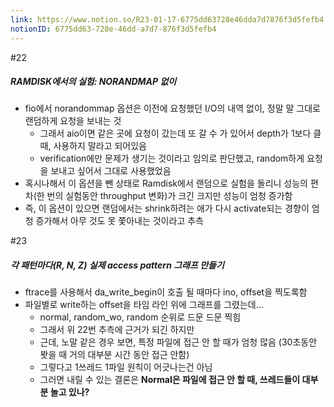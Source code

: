 ```yaml
---
link: https://www.notion.so/R23-01-17-6775dd63728e46dda7d7876f3d5fefb4
notionID: 6775dd63-728e-46dd-a7d7-876f3d5fefb4
---
```

#22
##### RAMDISK에서의 실험: NORANDMAP 없이
- fio에서 norandommap 옵션은 이전에 요청했던 I/O의 내역 없이, 정말 말 그대로 랜덤하게 요청을 보내는 것
	- 그래서 aio이면 같은 곳에 요청이 갔는데 또 갈 수 가 있어서 depth가 1보다 클 때, 사용하지 말라고 되어있음
	- verification에만 문제가 생기는 것이라고 임의로 판단했고, random하게 요청을 보내고 싶어서 그대로 사용했었음
- 혹시나해서 이 옵션을 뺀 상태로 Ramdisk에서 랜덤으로 실험을 돌리니 성능의 편차(한 번의 실험동안 throughput 변화)가 크긴 크지만 성능이 엄청 증가함
- 즉, 이 옵션이 있으면 랜덤에서는 shrink하려는 애가 다시 activate되는 경향이 엄청 증가해서 아무 것도 못 쫓아내는 것이라고 추측

#23
##### 각 패턴마다(R, N, Z) 실제 access pattern 그래프 만들기
- ftrace를 사용해서 da_write_begin이 호출 될 때마다 ino, offset을 찍도록함
- 파일별로 write하는 offset을 타임 라인 위에 그래프를 그렸는데...
	- normal, random_wo, random 순위로 드문 드문 찍힘
	- 그래서 위 22번 추측에 근거가 되긴 하지만
	- 근데, 노말 같은 경우 보면, 특정 파일에 접근 안 할 때가 엄청 많음 (30초동안 봣을 때 거의 대부분 시간 동안 접근 안함)
	- 그렇다고 1쓰레드 1파일 원칙이 어긋나는건 아님
	- 그러면 내릴 수 있는 결론은 **Normal은 파일에 접근 안 할 때, 쓰레드들이 대부분 놀고 있나?**
